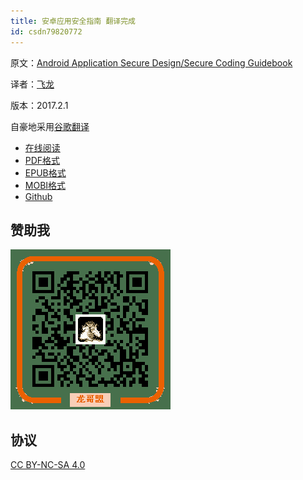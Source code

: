 ```yaml
---
title: 安卓应用安全指南 翻译完成
id: csdn79820772
---
```


原文：[Android Application Secure Design/Secure Coding Guidebook](http://www.jssec.org/dl/android_securecoding_en.pdf)

译者：[飞龙](https://github.com/wizardforcel)

版本：2017.2.1

自豪地采用[谷歌翻译](https://translate.google.cn/)

*   [在线阅读](https://www.gitbook.com/book/wizardforcel/android-app-sec-guidebook/details)
*   [PDF格式](https://www.gitbook.com/download/pdf/book/wizardforcel/android-app-sec-guidebook)
*   [EPUB格式](https://www.gitbook.com/download/epub/book/wizardforcel/android-app-sec-guidebook)
*   [MOBI格式](https://www.gitbook.com/download/mobi/book/wizardforcel/android-app-sec-guidebook)
*   [Github](https://github.com/wizardforcel/android-app-sec-guidebook-zh)

## 赞助我

![](../img/969a71f70eba794dd9779a6d7144db64.png)

## 协议

[CC BY-NC-SA 4.0](http://creativecommons.org/licenses/by-nc-sa/4.0/)
